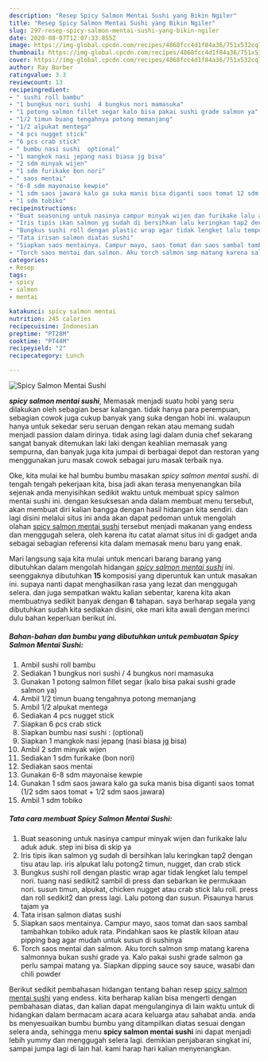 ```yaml
---
description: "Resep Spicy Salmon Mentai Sushi yang Bikin Ngiler"
title: "Resep Spicy Salmon Mentai Sushi yang Bikin Ngiler"
slug: 297-resep-spicy-salmon-mentai-sushi-yang-bikin-ngiler
date: 2020-08-07T12:07:33.855Z
image: https://img-global.cpcdn.com/recipes/4868fcc4d1f84a36/751x532cq70/spicy-salmon-mentai-sushi-foto-resep-utama.jpg
thumbnail: https://img-global.cpcdn.com/recipes/4868fcc4d1f84a36/751x532cq70/spicy-salmon-mentai-sushi-foto-resep-utama.jpg
cover: https://img-global.cpcdn.com/recipes/4868fcc4d1f84a36/751x532cq70/spicy-salmon-mentai-sushi-foto-resep-utama.jpg
author: Ray Barber
ratingvalue: 3.3
reviewcount: 13
recipeingredient:
- " sushi roll bambu"
- "1 bungkus nori sushi  4 bungkus nori mamasuka"
- "1 potong salmon fillet segar kalo bisa pakai sushi grade salmon ya"
- "1/2 timun buang tengahnya potong memanjang"
- "1/2 alpukat mentega"
- "4 pcs nugget stick"
- "6 pcs crab stick"
- " bumbu nasi sushi  optional"
- "1 mangkok nasi jepang nasi biasa jg bisa"
- "2 sdm minyak wijen"
- "1 sdm furikake bon nori"
- " saos mentai"
- "6-8 sdm mayonaise kewpie"
- "1 sdm saos jawara kalo ga suka manis bisa diganti saos tomat 12 sdm saos tomat  12 sdm saos jawara"
- "1 sdm tobiko"
recipeinstructions:
- "Buat seasoning untuk nasinya campur minyak wijen dan furikake lalu aduk aduk. step ini bisa di skip ya"
- "Iris tipis ikan salmon yg sudah di bersihkan lalu keringkan tap2 dengan tisu atau lap. iris alpukat lalu potong2 timun, nugget, dan crab stick"
- "Bungkus sushi roll dengan plastic wrap agar tidak lengket lalu tempel nori. tuang nasi sedikit2 sambil di press dan sebarkan ke permukaan nori. susun timun, alpukat, chicken nugget atau crab stick lalu roll. press dan roll sedikit2 dan press lagi. Lalu potong dan susun. Pisaunya harus tajam ya"
- "Tata irisan salmon diatas sushi"
- "Siapkan saos mentainya. Campur mayo, saos tomat dan saos sambal tambahkan tobiko aduk rata. Pindahkan saos ke plastik kiloan atau pipping bag agar mudah untuk susun di sushinya"
- "Torch saos mentai dan salmon. Aku torch salmon smp matang karena salmonnya bukan sushi grade ya. Kalo pakai sushi grade salmon ga perlu sampai matang ya. Siapkan dipping sauce soy sauce, wasabi dan chili powder"
categories:
- Resep
tags:
- spicy
- salmon
- mentai

katakunci: spicy salmon mentai 
nutrition: 245 calories
recipecuisine: Indonesian
preptime: "PT28M"
cooktime: "PT44M"
recipeyield: "2"
recipecategory: Lunch

---
```



![Spicy Salmon Mentai Sushi](https://img-global.cpcdn.com/recipes/4868fcc4d1f84a36/751x532cq70/spicy-salmon-mentai-sushi-foto-resep-utama.jpg)

<b><i>spicy salmon mentai sushi</i></b>, Memasak menjadi suatu hobi yang seru dilakukan oleh sebagian besar kalangan. tidak hanya para perempuan, sebagian cowok juga cukup banyak yang suka dengan hobi ini. walaupun hanya untuk sekedar seru seruan dengan rekan atau memang sudah menjadi passion dalam dirinya. tidak asing lagi dalam dunia chef sekarang sangat banyak ditemukan laki laki dengan keahlian memasak yang sempurna, dan banyak juga kita jumpai di berbagai depot dan restoran yang menggunakan juru masak cowok sebagai juru masak terbaik nya.

Oke, kita mulai ke hal bumbu bumbu masakan <i>spicy salmon mentai sushi</i>. di tengah tengah pekerjaan kita, bisa jadi akan terasa menyenangkan bila sejenak anda menyisihkan sedikit waktu untuk membuat spicy salmon mentai sushi ini. dengan kesuksesan anda dalam membuat menu tersebut, akan membuat diri kalian bangga dengan hasil hidangan kita sendiri. dan lagi disini melalui situs ini anda akan dapat pedoman untuk mengolah olahan <u>spicy salmon mentai sushi</u> tersebut menjadi makanan yang endess dan menggugah selera, oleh karena itu catat alamat situs ini di gadget anda sebagai sebagian referensi kita dalam memasak menu baru yang enak.




Mari langsung saja kita mulai untuk mencari barang barang yang dibutuhkan dalam mengolah hidangan <u><i>spicy salmon mentai sushi</i></u> ini. seenggaknya dibutuhkan <b>15</b> komposisi yang diperuntuk kan untuk masakan ini. supaya nanti dapat menghasilkan rasa yang lezat dan menggugah selera. dan juga sempatkan waktu kalian sebentar, karena kita akan membuatnya sedikit banyak dengan <b>6</b> tahapan. saya berharap segala yang dibutuhkan sudah kita sediakan disini, oke mari kita awali dengan merinci dulu bahan keperluan berikut ini.

<!--inarticleads1-->

##### Bahan-bahan dan bumbu yang dibutuhkan untuk pembuatan Spicy Salmon Mentai Sushi:

1. Ambil  sushi roll bambu
1. Sediakan 1 bungkus nori sushi / 4 bungkus nori mamasuka
1. Gunakan 1 potong salmon fillet segar (kalo bisa pakai sushi grade salmon ya)
1. Ambil 1/2 timun buang tengahnya potong memanjang
1. Ambil 1/2 alpukat mentega
1. Sediakan 4 pcs nugget stick
1. Siapkan 6 pcs crab stick
1. Siapkan  bumbu nasi sushi : (optional)
1. Siapkan 1 mangkok nasi jepang (nasi biasa jg bisa)
1. Ambil 2 sdm minyak wijen
1. Sediakan 1 sdm furikake (bon nori)
1. Sediakan  saos mentai
1. Gunakan 6-8 sdm mayonaise kewpie
1. Gunakan 1 sdm saos jawara kalo ga suka manis bisa diganti saos tomat (1/2 sdm saos tomat + 1/2 sdm saos jawara)
1. Ambil 1 sdm tobiko




<!--inarticleads2-->

##### Tata cara membuat Spicy Salmon Mentai Sushi:

1. Buat seasoning untuk nasinya campur minyak wijen dan furikake lalu aduk aduk. step ini bisa di skip ya
1. Iris tipis ikan salmon yg sudah di bersihkan lalu keringkan tap2 dengan tisu atau lap. iris alpukat lalu potong2 timun, nugget, dan crab stick
1. Bungkus sushi roll dengan plastic wrap agar tidak lengket lalu tempel nori. tuang nasi sedikit2 sambil di press dan sebarkan ke permukaan nori. susun timun, alpukat, chicken nugget atau crab stick lalu roll. press dan roll sedikit2 dan press lagi. Lalu potong dan susun. Pisaunya harus tajam ya
1. Tata irisan salmon diatas sushi
1. Siapkan saos mentainya. Campur mayo, saos tomat dan saos sambal tambahkan tobiko aduk rata. Pindahkan saos ke plastik kiloan atau pipping bag agar mudah untuk susun di sushinya
1. Torch saos mentai dan salmon. Aku torch salmon smp matang karena salmonnya bukan sushi grade ya. Kalo pakai sushi grade salmon ga perlu sampai matang ya. Siapkan dipping sauce soy sauce, wasabi dan chili powder




Berikut sedikit pembahasan hidangan tentang bahan resep <u>spicy salmon mentai sushi</u> yang endess. kita berharap kalian bisa mengerti dengan pembahasan diatas, dan kalian dapat mengulanginya di lain waktu untuk di hidangkan dalam bermacam acara acara keluarga atau sahabat anda. anda bs menyesuaikan bumbu bumbu yang ditampilkan diatas sesuai dengan selera anda, sehingga menu <b>spicy salmon mentai sushi</b> ini dapat menjadi lebih yummy dan menggugah selera lagi. demikian penjabaran singkat ini, sampai jumpa lagi di lain hal. kami harap hari kalian menyenangkan.
